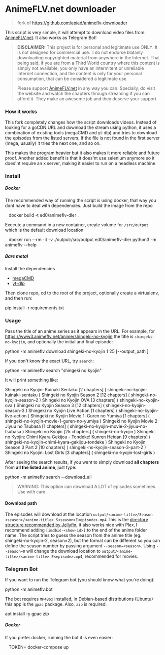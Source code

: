 
# AnimeFLV.net downloader


> fork of https://github.com/apiad/animeflv-downloader

This script is very simple, it will attempt to download video files from [AnimeFLV.net](https://animeflv.net).
It also works as Telegram Bot!

> **DISCLAIMER:** This project is for personal and legitimate use ONLY. It is not designed for commercial use. 
> I do not endorse blatanly downloading copyrighted material from anywhere in the Internet.
> That being said, if you are from a Third World country where this content is simply not available, you only have an intermitent or unreliable Internet connection, and the content is only for your personal consumption, that can be considered a legitimate use.
>
> Please support [AnimeFLV.net](https://animeflv.net) in any way you can. Specially, do visit the website and watch the chapters through streaming if you can afford it. They make an awesome job and they deserve your support.

### How it works

This fork completely changes how the script downloads videos. Instead of looking for a goCDN URL and download the stream using python, it uses a combination of existing tools (megaCMD and yt-dlp) and tries to download the episodes from the listed servers. If the file is not found in the first server (mega, usually) it tries the next one, and so on.

This makes the program heavier but it also makes it more reliable and future proof. Another added benefit is that it does'nt use selenium anymore so it does'nt require an x server, making it easier to run on a headless machine.


### Install
##### Docker
The recommended way of running the script is using docker, that way you dont have to deal with dependencies. Just build the image from the repo

    docker build -t ed0/animeflv-dler .

Execute a command in a new container, create volume for `/src/output` which is the default download location

    docker run --rm -it -v ./output:/src/output ed0/animeflv-dler python3 -m animeflv --help

##### Bare metal
Install the dependencies
- [megaCMD](https://github.com/meganz/MEGAcmd)
- [yt-dlp](https://github.com/yt-dlp/yt-dlp)

Then clone repo, cd to the root of the project, optionally create a virtualenv, and then run:

   pip install -r requirements.txt

### Usage

Pass the title of an anime series as it appears in the URL. For example, for <https://www3.animeflv.net/anime/shingeki-no-kyojin> the title is `shingeki-no-kyojin`, and optionally the initial and final episode:

   python -m animeflv download shingeki-no-kyojin 1 25 [--output_path <path>]

If you don't know the exact URL, try `search`:

   python -m animeflv search "shingeki no kyojin"

It will print something like:

   Shingeki no Kyojin: Kuinaki Sentaku [2 chapters] ( shingeki-no-kyojin-kuinaki-sentaku )
   Shingeki no Kyojin Season 2 [12 chapters] ( shingeki-no-kyojin-season-2 )
   Shingeki no Kyojin OVA [3 chapters] ( shingeki-no-kyojin-ova )
   Shingeki no Kyojin Season 3 [12 chapters] ( shingeki-no-kyojin-season-3 )
   Shingeki no Kyojin Live Action [1 chapters] ( shingeki-no-kyojin-live-action )
   Shingeki no Kyojin Movie 1: Guren no Yumiya [1 chapters] ( shingeki-no-kyojin-movie-1-guren-no-yumiya )
   Shingeki no Kyojin Movie 2: Jiyuu no Tsubasa [1 chapters] ( shingeki-no-kyojin-movie-2-jiyuu-no-tsubasa )
   Shingeki no Kyojin [25 chapters] ( shingeki-no-kyojin )
   Shingeki no Kyojin: Chimi Kyara Gekijou - Tondeke! Kunren Heidan [9 chapters] ( shingeki-no-kyojin-chimi-kyara-gekijou-tondeke )
   Shingeki no Kyojin Season 3 Part 2 [10 chapters] ( shingeki-no-kyojin-season-3-part-2 )
   Shingeki no Kyojin: Lost Girls [3 chapters] ( shingeki-no-kyojin-lost-girls )

After seeing the search results, if you want to simply download **all chapters** from **all the listed anime**, just type:

   python -m animeflv search <query> --download_all

> WARNING: This option can download A LOT of episodes sometimes. Use with care.
#### Download path
The episodes will download at the location `output/<anime-title>/Season <season>/<anime-title> S<season>E<episode>.mp4` This is the [directory structure recommended by Jellyfin](https://jellyfin.org/docs/general/server/media/shows/), it also works nice with Plex, I recommend adding `[imdbid-<show-id>]` to the end of the anime folder name.
The script tries to guess the season from the anime title (eg. shingeki-no-kyojin-2, season=2), but the format can be different so you can define the season number by passing argument `--season=<season>`.
Using `--season=0` will change the download location to `output/<anime-title>/<anime-title> E<episode>.mp4`, recommended for movies.

### Telegram Bot

If you want to run the Telegram bot (you should know what you're doing):

   python -m animeflv.bot <TOKEN>

The bot requires `MP4Box` installed, in Debian-based distributions (Ubuntu) this app is the `gpac` package.
Also, `zip` is required.

   apt install -y gpac zip

##### Docker

If you prefer docker, running the bot it is even easier:

    TOKEN=<your-token> docker-compose up
